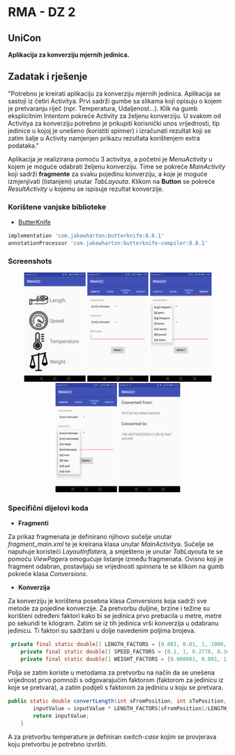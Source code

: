 # RMA - DZ 2

## UniCon 

**Aplikacija za konverziju mjernih jedinica.**

## Zadatak i rješenje

"Potrebno je kreirati aplikaciju za konverziju mjernih jedinica. Aplikacija se sastoji
iz četiri Activitya. Prvi sadrži gumbe sa slikama koji opisuju o kojem je pretvaranju
riječ (npr. Temperatura, Udaljenost...). Klik na gumb eksplicitnim Intentom pokreće
Activity za željenu konverziju. U svakom od Activitya za konverziju potrebno je prikupiti
korisnički unos vrijednosti, tip jedinice u kojoj je unešeno (koristiti spinner) i izračunati
rezultat koji se zatim šalje u Activity namjenjen prikazu rezultata korištenjem extra
podataka."

Aplikacija je realizirana pomoću 3 activitya, a početni je  *MenuActivity* u kojem je moguće odabrati željenu konverziju. Time se pokreće *MainActivity* koji sadrži **fragmente** za svaku pojedinu konverziju, a koje je moguće izmjenjivati (listanjem) unutar *TabLayouta*. Klikom na **Button** se pokreće *ResultActivity* u kojemu se ispisuje rezultat konverzije. 

### Korištene vanjske biblioteke

* [ButterKnife](http://jakewharton.github.io/butterknife/) 

```gradle
implementation 'com.jakewharton:butterknife:8.8.1'
annotationProcessor 'com.jakewharton:butterknife-compiler:8.8.1'
```


### Screenshots

<p align="middle">
<img src="screenshots/menu.png" title="Menu" height=250>

<img src="screenshots/main.png" title="Main" height=250>

<img src="screenshots/spinner1.png" title="Spinner from" height=250>

<img src="screenshots/spinner2.png" title="Spinner to" height=250>

<img src="screenshots/result.png" title="Result" height=250>

</p>

### Specifični dijelovi koda

* **Fragmenti**

Za prikaz fragmenata je definirano njihovo sučelje unutar *fragment_main.xml* te je kreirana klasa unutar *MainActivity*a. Sučelje se napuhuje koristeći *LayoutInflater*a, a smješteno je unutar *TabLayout*a te se pomoću *ViewPager*a omogućuje listanje između fragmenata. Ovisno koji je fragment odabran, postavljaju se vrijednosti *spinner*a te se klikom na gumb pokreće klasa *Conversions*. 

* **Konverzija**

Za konverziju je korištena posebna klasa *Conversions* koja sadrži sve metode za pojedine konverzije. Za pretvorbu duljine, brzine i težine su korišteni određeni faktori kako bi se jedinica prvo prebacila u metre, metre po sekundi te kilogram. Zatim se iz tih jedinica vrši konverzija u odabranu jedinicu. Ti faktori su sadržani u dolje navedenim poljima brojeva. 

```java
 private final static double[] LENGTH_FACTORS = {0.001, 0.01, 1, 1000, 0.0254, 0.3048, 0.9144, 1609.344}; //from unit to meter
    private final static double[] SPEED_FACTORS = {0.1, 1, 0.2778, 0.3408,  0.4770,  0.5144}; //from unit to m/s
    private final static double[] WEIGHT_FACTORS = {0.000001, 0.001, 1, 1000, 0.028495, 0.45359237, 6.35029}; //from unit to kilogram
```
Polja se zatim koriste u metodama za pretvorbu na način da se unešena vrijednost prvo pomnoži s odgovarajućim faktorom (faktorom za jedinicu iz koje se pretvara), a zatim podijeli s faktorom za jedinicu u koju se pretvara. 

```java
public static double convertLength(int sFromPosition, int sToPosition, double inputValue){
        inputValue = inputValue * LENGTH_FACTORS[sFromPosition]/LENGTH_FACTORS[sToPosition];
        return inputValue;
    }
```

A za pretvorbu temperature je definiran *switch-case* kojim se provjerava koju pretvorbu je potrebno izvršiti. 